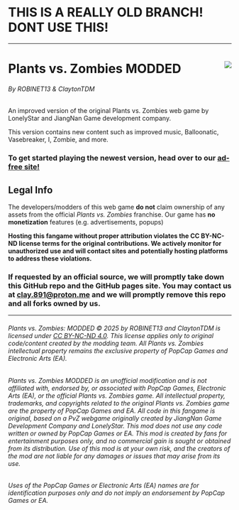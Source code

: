 # THIS IS A REALLY OLD BRANCH! DONT USE THIS!

---

# Plants vs. Zombies MODDED<img src="https://roblnet13.github.io/pvz/img/128x128.png" align="right">

###### By ROBlNET13 & ClaytonTDM

An improved version of the original Plants vs. Zombies web game by LonelyStar and JiangNan Game development company.

This version contains new content such as improved music, Balloonatic, Vasebreaker, I, Zombie, and more.

### To get started playing the newest version, head over to our [**ad-free** site!](https://roblnet13.github.io/pvz)

## Legal Info

The developers/modders of this web game **do not** claim ownership of any assets from the official _Plants vs. Zombies_ franchise. Our game has **no monetization** features (e.g. advertisements, popups)

**Hosting this fangame without proper attribution violates the CC BY-NC-ND license terms for the original contributions. We actively monitor for unauthorized use and will contact sites and potentially hosting platforms to address these violations.**

### If requested by an official source, we will promptly take down this GitHub repo and the GitHub pages site. You may contact us at [clay.891@proton.me](mailto:clay.891@proton.me) and we will promptly remove this repo and all forks owned by us.

---

###### Plants vs. Zombies: MODDED © 2025 by ROBlNET13 and ClaytonTDM is licensed under [CC BY-NC-ND 4.0](https://creativecommons.org/licenses/by-nc-nd/4.0/deed.en). This license applies only to original code/content created by the modding team. All Plants vs. Zombies intellectual property remains the exclusive property of PopCap Games and Electronic Arts (EA).

###### Plants vs. Zombies MODDED is an unofficial modification and is not affiliated with, endorsed by, or associated with PopCap Games, Electronic Arts (EA), or the official Plants vs. Zombies game. All intellectual property, trademarks, and copyrights related to the original Plants vs. Zombies game are the property of PopCap Games and EA. All code in this fangame is original, based on a PvZ webgame originally created by JiangNan Game Development Company and LonelyStar. This mod does not use any code written or owned by PopCap Games or EA. This mod is created by fans for entertainment purposes only, and no commercial gain is sought or obtained from its distribution. Use of this mod is at your own risk, and the creators of the mod are not liable for any damages or issues that may arise from its use.

###### Uses of the PopCap Games or Electronic Arts (EA) names are for identification purposes only and do not imply an endorsement by PopCap Games or EA.
